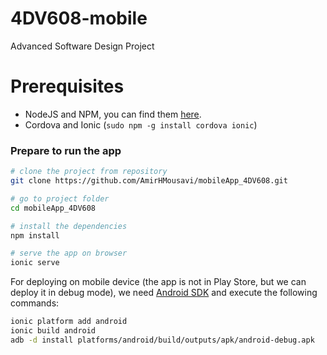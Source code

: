 # 4DV608-mobile
Advanced Software Design Project

# Prerequisites

* NodeJS and NPM, you can find them [here](https://nodejs.org/en/).
* Cordova and Ionic (`sudo npm -g install cordova ionic`)


### Prepare to run the app
```sh
# clone the project from repository
git clone https://github.com/AmirHMousavi/mobileApp_4DV608.git

# go to project folder
cd mobileApp_4DV608

# install the dependencies
npm install

# serve the app on browser
ionic serve
```

For deploying on mobile device (the app is not in Play Store, but we can deploy
it in debug mode), we need [Android SDK][1] and execute the following commands:

```sh
ionic platform add android
ionic build android
adb -d install platforms/android/build/outputs/apk/android-debug.apk
```

[1]: https://developer.android.com/studio/index.html
